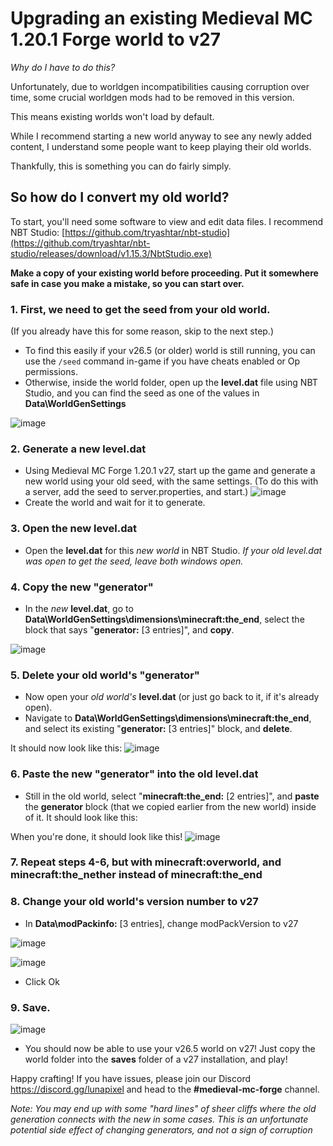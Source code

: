 # Upgrading an existing Medieval MC 1.20.1 Forge world to v27
*Why do I have to do this?*

Unfortunately, due to worldgen incompatibilities causing corruption over time, some crucial worldgen mods had to be removed in this version. 

This means existing worlds won't load by default. 

While I recommend starting a new world anyway to see any newly added content, I understand some people want to keep playing their old worlds. 

Thankfully, this is something you can do fairly simply.

## So how do I convert my old world?
To start, you'll need some software to view and edit data files. I recommend NBT Studio: [https://github.com/tryashtar/nbt-studio](https://github.com/tryashtar/nbt-studio/releases/download/v1.15.3/NbtStudio.exe)

**Make a copy of your existing world before proceeding. Put it somewhere safe in case you make a mistake, so you can start over.**

### 1. First, we need to get the seed from your old world. 
(If you already have this for some reason, skip to the next step.)
- To find this easily if your v26.5 (or older) world is still running, you can use the `/seed` command in-game if you have cheats enabled or Op permissions.
- Otherwise, inside the world folder, open up the **level.dat** file using NBT Studio, and you can find the seed as one of the values in **Data\WorldGenSettings**
  
![image](https://github.com/muon-rw/mmc-upgrade-guide/assets/128171313/3dd6b224-3314-4d20-a0bb-4cc92c79b612)


### 2. Generate a new level.dat
- Using Medieval MC Forge 1.20.1 v27, start up the game and generate a new world using your old seed, with the same settings.
(To do this with a server, add the seed to server.properties, and start.) 
![image](https://github.com/muon-rw/mmc-upgrade-guide/assets/128171313/129858f9-b103-4bad-95d8-d132dda780bb)
- Create the world and wait for it to generate. 

### 3. Open the new level.dat 
- Open the **level.dat** for this *new world* in NBT Studio. *If your old level.dat was open to get the seed, leave both windows open.*

### 4. Copy the new "generator"
- In the *new* **level.dat**, go to **Data\WorldGenSettings\dimensions\minecraft:the_end**, select the block that says "**generator:** [3 entries]", and **copy**.

![image](https://github.com/muon-rw/mmc-upgrade-guide/assets/128171313/7ffefc68-cc4e-434b-a616-8bc308e3c9b5)

### 5. Delete your old world's "generator"
- Now open your *old world's* **level.dat** (or just go back to it, if it's already open).
- Navigate to **Data\WorldGenSettings\dimensions\minecraft:the_end**, and select its existing "**generator:** [3 entries]" block, and **delete**. 

It should now look like this:
![image](https://github.com/muon-rw/mmc-upgrade-guide/assets/128171313/161ba5ae-db5b-49fd-a9fb-01565c4cc9bd)


### 6. Paste the new "generator" into the old level.dat
- Still in the old world, select "**minecraft:the_end:** [2 entries]", and **paste** the **generator** block (that we copied earlier from the new world) inside of it. It should look like this:

When you're done, it should look like this!
![image](https://github.com/muon-rw/mmc-upgrade-guide/assets/128171313/45337715-665a-4138-bb7d-3266e209a4e5)


### 7. Repeat steps 4-6, but with **minecraft:overworld**, and **minecraft:the_nether** instead of **minecraft:the_end** 
### 8. Change your old world's version number to v27
- In **Data\modPackinfo:** [3 entries], change modPackVersion to v27

![image](https://github.com/muon-rw/mmc-upgrade-guide/assets/128171313/e9a80378-d3e5-46de-91df-c919c3f15bc7)

![image](https://github.com/muon-rw/mmc-upgrade-guide/assets/128171313/f62198b1-8f9a-4da1-9235-8fd7cebc31b7)
- Click Ok

### 9. **Save**. 
![image](https://github.com/muon-rw/mmc-upgrade-guide/assets/128171313/2226fb65-5144-4269-942a-8c19633976c5)

- You should now be able to use your v26.5 world on v27! Just copy the world folder into the **saves** folder of a v27 installation, and play! 

Happy crafting! If you have issues, please join our Discord https://discord.gg/lunapixel and head to the **#medieval-mc-forge** channel. 


*Note: You may end up with some "hard lines" of sheer cliffs where the old generation connects with the new in some cases. This is an unfortunate potential side effect of changing generators, and not a sign of corruption*

